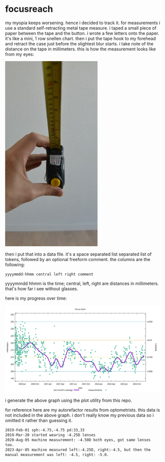# focusreach

my myopia keeps worsening.
hence i decided to track it.
for measurements i use a standard self-retracting metal tape measure.
i taped a small piece of paper between the tape and the button.
i wrote a few letters onto the paper.
it's like a mini, 1 row snellen chart.
then i put the tape hook to my forehead
and retract the case just before the slightest blur starts.
i take note of the distance on the tape in millimeters.
this is how the measurement looks like from my eyes:

![measuring the focus reach](measure.jpg)

then i put that into a data file.
it's a space separated list separated list of tokens,
followed by an optional freeform comment.
the columns are the following:

```
yyyymmdd-hhmm central left right comment
```

yyyymmdd hhmm is the time;
central, left, right are distances in millimeters.
that's how far i see without glasses.

here is my progress over time:

![graph of the data](plot.png)

i generate the above graph using the plot utility from this repo.

for reference here are my autorefactor results from optometrists.
this data is not included in the above graph.
i don't really know my previous data so i omitted it rather than guessing it.

```
2019-Feb-01 sph:-4.75,-4.75 pd:33,33
2019-Mar-20 started wearing -4.25D lenses
2020-Aug-05 machine measurement: -4.50D both eyes, got same lenses too.
2023-Apr-05 machine measured left:-4.25D, right:-4.5, but then the manual measurement was left: -4.5, right: -5.0.
```
